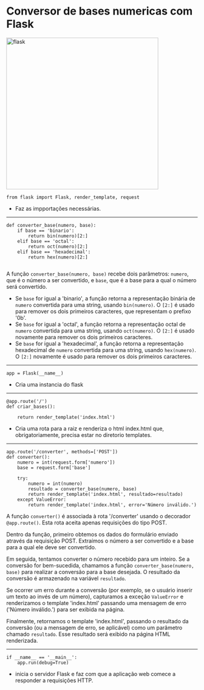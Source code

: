 # Conversor de bases numericas com Flask


<img width="400" height="400" src="https://img.icons8.com/color/480/000000/flask.png" alt="flask"/>

```
from flask import Flask, render_template, request
```

- Faz as impportações necessárias.


---

```
def converter_base(numero, base):
    if base == 'binario':
        return bin(numero)[2:]
    elif base == 'octal':
        return oct(numero)[2:]
    elif base == 'hexadecimal':
        return hex(numero)[2:]
    

  ```


A função `converter_base(numero, base)` recebe dois parâmetros: `numero`, que é o número a ser convertido, e `base`, que é a base para a qual o número será convertido. 
- Se `base` for igual a 'binario', a função retorna a representação binária de `numero` convertida para uma string, usando `bin(numero)`. O `[2:]` é usado para remover os dois primeiros caracteres, que representam o prefixo '0b'.
- Se `base` for igual a 'octal', a função retorna a representação octal de `numero` convertida para uma string, usando `oct(numero)`. O `[2:]` é usado novamente para remover os dois primeiros caracteres.
- Se `base` for igual a 'hexadecimal', a função retorna a representação hexadecimal de `numero` convertida para uma string, usando `hex(numero)`. O `[2:]` novamente  é usado para remover os dois primeiros caracteres.

---
```
app = Flask(__name__)

```
- Cria uma instancia do flask

---

```
@app.route('/')
def criar_bases():

    return render_template('index.html')

```

- Cria uma rota para a raiz e renderiza o html index.html que, obrigatoriamente, precisa estar no diretorio templates.

---

```
app.route('/converter', methods=['POST'])
def converter():
    numero = int(request.form['numero'])
    base = request.form['base']

    try:
        numero = int(numero)
        resultado = converter_base(numero, base)
        return render_template('index.html', resultado=resultado)
    except ValueError:
        return render_template('index.html', error='Número inválido.')

```

A função `converter()` é associada à rota '/converter' usando o decorador `@app.route()`. Esta rota aceita apenas requisições do tipo POST.

Dentro da função, primeiro obtemos os dados do formulário enviado através da requisição POST. Extraímos o número a ser convertido e a base para a qual ele deve ser convertido.

Em seguida, tentamos converter o número recebido para um inteiro. Se a conversão for bem-sucedida, chamamos a função `converter_base(numero, base)` para realizar a conversão para a base desejada. O resultado da conversão é armazenado na variável `resultado`.

Se ocorrer um erro durante a conversão (por exemplo, se o usuário inserir um texto ao invés de um número), capturamos a exceção `ValueError` e renderizamos o template 'index.html' passando uma mensagem de erro ('Número inválido.') para ser exibida na página.

Finalmente, retornamos o template 'index.html', passando o resultado da conversão (ou a mensagem de erro, se aplicável) como um parâmetro chamado `resultado`. Esse resultado será exibido na página HTML renderizada.

---

```
if __name__ == '__main__':
    app.run(debug=True)

```

- inicia o servidor Flask e faz com que a aplicação web comece a responder a requisições HTTP.






